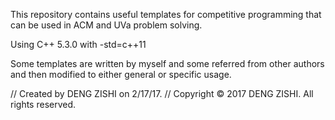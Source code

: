 This repository contains useful templates for competitive programming that can be used in ACM and UVa problem solving.

Using C++ 5.3.0 with -std=c++11

Some templates are written by myself and some referred from other authors and then modified to either general or specific usage.

//  Created by DENG ZISHI on 2/17/17.
//  Copyright © 2017 DENG ZISHI. All rights reserved.



